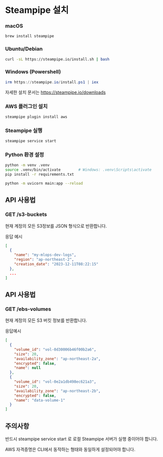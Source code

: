 # Steampipe 설치
### macOS 
```bash
brew install steampipe
```

### Ubuntu/Debian
```bash
curl -sL https://steampipe.io/install.sh | bash
```

### Windows (Powershell)
```powershell
irm https://steampipe.io/install.ps1 | iex
```
자세한 설치 문서는 https://steampipe.io/downloads

### AWS 플러그인 설치
```bash
steampipe plugin install aws
```

### Steampipe 실행
```bash
steampipe service start
```

### Python 환경 설정
```bash
python -m venv .venv
source .venv/bin/activate        # Windows: .venv\Scripts\activate
pip install -r requirements.txt
```

```bash
python -m uvicorn main:app --reload
```

## API 사용법
### GET /s3-buckets
현재 계정의 모든 S3정보를 JSON 형식으로 반환합니다.

응답 예시
```json
[
  {
    "name": "my-mlops-dev-logs",
    "region": "ap-northeast-2",
    "creation_date": "2023-12-11T08:22:15"
  },
  ...
]
```
## API 사용법
### GET /ebs-volumes
현재 계정의 모든 S3 버킷 정보를 반환합니다.

응답예시
```json
[
  {
    "volume_id": "vol-0d30006b46f00b2a6",
    "size": 20,
    "availability_zone": "ap-northeast-2a",
    "encrypted": false,
    "name": null
  },
  {
    "volume_id": "vol-0e2a1db498ec621a3",
    "size": 20,
    "availability_zone": "ap-northeast-2b",
    "encrypted": false,
    "name": "data-volume-1"
  }
]

```

## 주의사항
반드시 steampipe service start 로 로컬 Steampipe 서버가 실행 중이어야 합니다.

AWS 자격증명은 CLI에서 동작하는 형태와 동일하게 설정되어야 합니다.